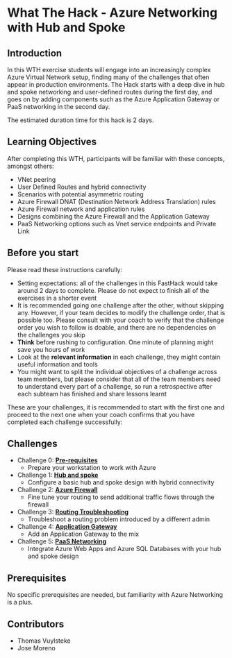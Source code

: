 # What The Hack - Azure Networking with Hub and Spoke

## Introduction

In this WTH exercise students will engage into an increasingly complex Azure Virtual Network setup, finding many of the challenges that often appear in production environments. The Hack starts with a deep dive in hub and spoke networking and user-defined routes during the first day, and goes on by adding components such as the Azure Application Gateway or PaaS networking in the second day.

The estimated duration time for this hack is 2 days.

## Learning Objectives

After completing this WTH, participants will be familiar with these concepts, amongst others:

- VNet peering
- User Defined Routes and hybrid connectivity
- Scenarios with potential asymmetric routing
- Azure Firewall DNAT (Destination Network Address Translation) rules
- Azure Firewall network and application rules
- Designs combining the Azure Firewall and the Application Gateway
- PaaS Networking options such as Vnet service endpoints and Private Link

## Before you start

Please read these instructions carefully:

- Setting expectations: all of the challenges in this FastHack would take around 2 days to complete. Please do not expect to finish all of the exercises in a shorter event
- It is recommended going one challenge after the other, without skipping any. However, if your team decides to modify the challenge order, that is possible too. Please consult with your coach to verify that the challenge order you wish to follow is doable, and there are no dependencies on the challenges you skip
- **Think** before rushing to configuration. One minute of planning might save you hours of work
- Look at the **relevant information** in each challenge, they might contain useful information and tools
- You might want to split the individual objectives of a challenge across team members, but please consider that all of the team members need to understand every part of a challenge, so run a retrospective after each subteam has finished and share lessons learnt

These are your challenges, it is recommended to start with the first one and proceed to the next one when your coach confirms that you have completed each challenge successfully:

## Challenges

- Challenge 0: **[Pre-requisites](Student/00-Prereqs.md)**
   - Prepare your workstation to work with Azure
- Challenge 1: **[Hub and spoke](Student/01-HubNSpoke-basic.md)**
    - Configure a basic hub and spoke design with hybrid connectivity
- Challenge 2: **[Azure Firewall](Student/02-AzFW.md)**
    - Fine tune your routing to send additional traffic flows through the firewall
- Challenge 3: **[Routing Troubleshooting](Student/03-Asymmetric.md)**
    - Troubleshoot a routing problem introduced by a different admin
- Challenge 4: **[Application Gateway](Student/04-AppGW.MD)**
    - Add an Application Gateway to the mix
- Challenge 5: **[PaaS Networking](Student/05-Paas.md)**
    - Integrate Azure Web Apps and Azure SQL Databases with your hub and spoke design

## Prerequisites

No specific prerequisites are needed, but familiarity with Azure Networking is a plus.

## Contributors

- Thomas Vuylsteke
- Jose Moreno
